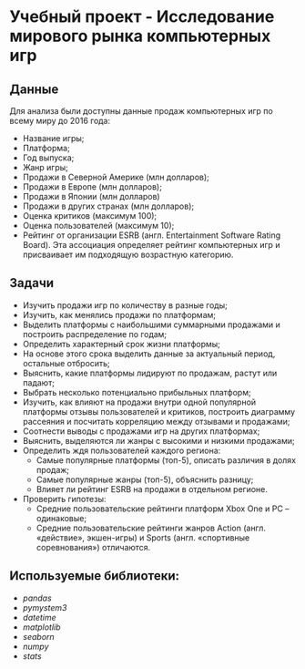 # Учебный проект - Исследование мирового рынка компьютерных игр


## Данные

Для анализа были доступны данные продаж компьютерных игр по всему миру до 2016 года:
- Название игры;
- Платформа;
- Год выпуска;
- Жанр игры;
- Продажи в Северной Америке (млн долларов);
- Продажи в Европе (млн долларов);
- Продажи в Японии (млн долларов)
- Продажи в других странах (млн долларов);
- Оценка критиков (максимум 100);
- Оценка пользователей (максимум 10);
- Рейтинг от организации ESRB (англ. Entertainment Software Rating Board). Эта ассоциация определяет рейтинг компьютерных игр и присваивает им подходящую возрастную категорию.

## Задачи

- Изучить продажи игр по количеству в разные годы;
- Изучить, как менялись продажи по платформам;
- Выделить платформы с наибольшими суммарными продажами и построить распределение по годам;
- Определить характерный срок жизни платформы;
- На основе этого срока выделить данные за актуальный период, остальные отбросить;
- Выяснить, какие платформы лидируют по продажам, растут или падают; 
- Выбрать несколько потенциально прибыльных платформ;
- Изучить, как влияют на продажи внутри одной популярной платформы отзывы пользователей и критиков, построить диаграмму рассеяния и посчитать корреляцию между отзывами и продажами;
- Соотнести выводы с продажами игр на других платформах;
- Выяснить, выделяются ли жанры с высокими и низкими продажами;
- Определить ждя пользователей каждого региона:
  - Самые популярные платформы (топ-5), описать различия в долях продаж;
  - Самые популярные жанры (топ-5), объяснить разницу;
  - Влияет ли рейтинг ESRB на продажи в отдельном регионе.
- Проверить гипотезы:
  - Средние пользовательские рейтинги платформ Xbox One и PC – одинаковые;
  - Средние пользовательские рейтинги жанров Action (англ. «действие», экшен-игры) и Sports (англ. «спортивные соревнования») отличаются.

## Используемые библиотеки:
- *pandas*
- *pymystem3*
- *datetime*
- *matplotlib*
- *seaborn*
- *numpy*
- *stats*
